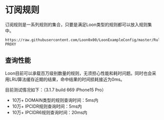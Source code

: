 # 订阅规则
订阅规则是一系列规则的集合，只要是满足Loon类型的规则都可以放入规则集中。
```
https://raw.githubusercontent.com/Loon0x00/LoonExampleConfig/master/Rule/ExampleRule.list, PROXY
```

## 查询性能
Loon目前可以承载百万级别数量的规则，无须担心性能和耗时问题。同时也会采用LRU算法缓存近期的结果，命中结果的时间损耗接近为0ms。

目前测试情况如下：（3.1.7 build 669 iPhone15 Pro）
- 10万+ DOMAIN类型的规则查询时间：5ms内
- 10万+ IPCIDR规则查询时间：5ms内
- 10万+ IPCIDR6规则查询时间：20ms内


